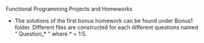 Functional Programming Projects and Homeworks

- The solutions of the first bonus homework can be found under Bonus1 folder. Different files are constructed for each different questions named " Question_* " where * = 1:5. 

